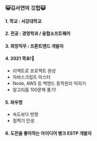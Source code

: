 ### 😺김서연의 깃헙😺

#### 1. 학교 : 서강대학교
#### 2. 전공 : 경영학과 / 융합소프트웨어
#### 3. 희망직무 : 프론트엔드 개발자


#### 4. 2021 목표!🌟
  +  리액트로 프로젝트 완성
  +  자바스크립트 마스터
  +  Node, AWS 등 백엔드 동작원리 익히기
  +  알고리즘 100문제 풀기!

#### 5. 좌우명
  + 속도보다 방향
  + 점찍기 인생 


#### 6. 도전을 좋아하는 아이디어 뱅크 ESTP 개발자 
